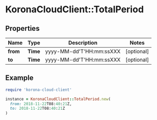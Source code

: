 # KoronaCloudClient::TotalPeriod

## Properties

| Name | Type | Description | Notes |
| ---- | ---- | ----------- | ----- |
| **from** | **Time** | yyyy-MM-dd&#39;T&#39;HH:mm:ssXXX | [optional] |
| **to** | **Time** | yyyy-MM-dd&#39;T&#39;HH:mm:ssXXX | [optional] |

## Example

```ruby
require 'korona-cloud-client'

instance = KoronaCloudClient::TotalPeriod.new(
  from: 2018-11-22T08:40:21Z,
  to: 2018-11-22T08:40:21Z
)
```

